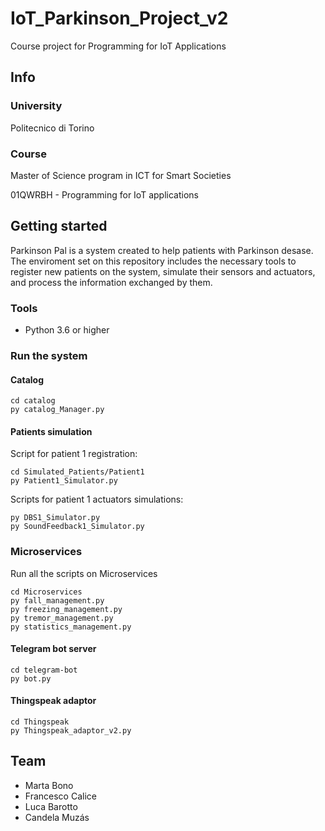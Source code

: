 # IoT_Parkinson_Project_v2
Course project for Programming for IoT Applications

## Info
### University
Politecnico di Torino

### Course
Master of Science program in ICT for Smart Societies

01QWRBH - Programming for IoT applications

## Getting started
Parkinson Pal is a system created to help patients with Parkinson desase. The enviroment set on this repository includes the necessary tools to register new patients on the system, simulate their sensors and actuators, and process the information exchanged by them.

### Tools
- Python 3.6 or higher

### Run the system
#### Catalog

```
cd catalog
py catalog_Manager.py
```

#### Patients simulation

Script for patient 1 registration:

```
cd Simulated_Patients/Patient1
py Patient1_Simulator.py
```

Scripts for patient 1 actuators simulations:

```
py DBS1_Simulator.py
py SoundFeedback1_Simulator.py
```

### Microservices

Run all the scripts on Microservices

```
cd Microservices
py fall_management.py
py freezing_management.py
py tremor_management.py
py statistics_management.py
```

#### Telegram bot server

```
cd telegram-bot
py bot.py
```

#### Thingspeak adaptor

```
cd Thingspeak
py Thingspeak_adaptor_v2.py
```

## Team
- Marta Bono
- Francesco Calice
- Luca Barotto
- Candela Muzás 
